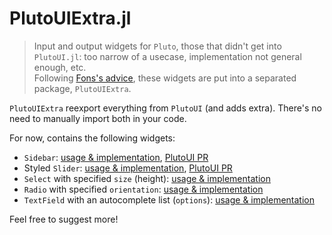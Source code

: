 # PlutoUIExtra.jl

> Input and output widgets for `Pluto`, those that didn't get into `PlutoUI.jl`: too narrow of a usecase, implementation not general enough, etc. \
Following [Fons's advice](https://github.com/JuliaPluto/PlutoUI.jl/pull/257#issuecomment-1577995821), these widgets are put into a separated package, `PlutoUIExtra`.

`PlutoUIExtra` reexport everything from `PlutoUI` (and adds extra). There's no need to manually import both in your code.

For now, contains the following widgets:
- `Sidebar`: [usage & implementation](https://aplavin.github.io/PlutoUIExtra.jl/src/sidebar.html), [PlutoUI PR](https://github.com/JuliaPluto/PlutoUI.jl/pull/257)
- Styled `Slider`: [usage & implementation](https://aplavin.github.io/PlutoUIExtra.jl/src/slider.html), [PlutoUI PR](https://github.com/JuliaPluto/PlutoUI.jl/pull/258)
- `Select` with specified `size` (height): [usage & implementation](https://aplavin.github.io/PlutoUIExtra.jl/src/select.html)
- `Radio` with specified `orientation`: [usage & implementation](https://aplavin.github.io/PlutoUIExtra.jl/src/radio.html)
- `TextField` with an autocomplete list (`options`): [usage & implementation](https://aplavin.github.io/PlutoUIExtra.jl/src/textfield.html)

Feel free to suggest more!
